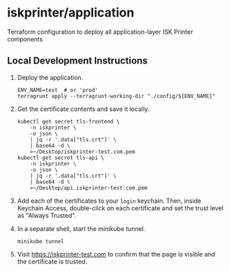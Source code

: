 # iskprinter/application

Terraform configuration to deploy all application-layer ISK Printer components

## Local Development Instructions

1. Deploy the application.
    ```
    ENV_NAME=test  # or 'prod'
    terragrunt apply --terragrunt-working-dir "./config/${ENV_NAME}"
    ```

1. Get the certificate contents and save it locally.
    ```
    kubectl get secret tls-frontend \
        -n iskprinter \
        -o json \
        | jq -r '.data["tls.crt"]' \
        | base64 -d \
        >~/Desktop/iskprinter-test.com.pem
    kubectl get secret tls-api \
        -n iskprinter \
        -o json \
        | jq -r '.data["tls.crt"]' \
        | base64 -d \
        >~/Desktop/api.iskprinter-test.com.pem
    ```

1. Add each of the certificates to your `login` keychain. Then, inside Keychain Access, double-click on each certificate and set the trust level as "Always Trusted".

1. In a separate shell, start the minikube tunnel.
   ```
   minikube tunnel
   ```

1. Visit https://iskprinter-test.com to confirm that the page is visible and the certificate is trusted.
